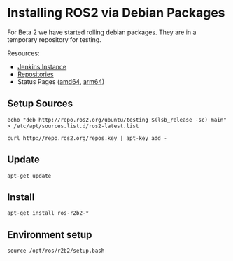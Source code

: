 # Installing ROS2 via Debian Packages

For Beta 2 we have started rolling debian packages. They are in a temporary repository for testing.

Resources: 
 - [Jenkins Instance](http://build.ros2.org/)
 - [Repositories](http://repo.ros2.org)
 - Status Pages ([amd64](http://repo.ros2.org/status_page/ros_r2b2_default.html), [arm64](http://repo.ros2.org/status_page/ros_r2b2_uxv8.html))


## Setup Sources

```
echo "deb http://repo.ros2.org/ubuntu/testing $(lsb_release -sc) main" > /etc/apt/sources.list.d/ros2-latest.list
```

```
curl http://repo.ros2.org/repos.key | apt-key add -
```

## Update

```
apt-get update
```

## Install 

```
apt-get install ros-r2b2-*
```

## Environment setup

```
source /opt/ros/r2b2/setup.bash
```